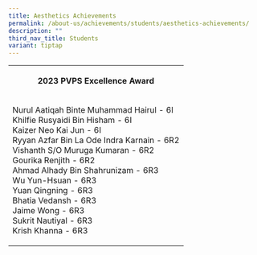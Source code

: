```yaml
---
title: Aesthetics Achievements
permalink: /about-us/achievements/students/aesthetics-achievements/
description: ""
third_nav_title: Students
variant: tiptap
---
```

<table>
<tbody>
<tr>
<th rowspan="1" colspan="1">
<p>2023 <strong>PVPS Excellence Award</strong>
</p>
</th>
</tr>
<tr>
<td rowspan="1" colspan="1">
<p>Nurul Aatiqah Binte Muhammad Hairul - 6I
<br>Khilfie Rusyaidi Bin Hisham - 6I
<br>Kaizer Neo Kai Jun - 6I
<br>Ryyan Azfar Bin La Ode Indra Karnain - 6R2
<br>Vishanth S/O Muruga Kumaran - 6R2
<br>Gourika Renjith - 6R2
<br>Ahmad Alhady Bin Shahrunizam - 6R3
<br>Wu Yun-Hsuan - 6R3
<br>Yuan Qingning - 6R3
<br>Bhatia Vedansh - 6R3
<br>Jaime Wong - 6R3
<br>Sukrit Nautiyal - 6R3
<br>Krish Khanna - 6R3</p>
</td>
</tr>
</tbody>
</table>
<p></p>